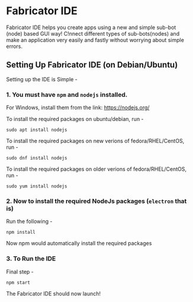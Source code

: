 # Fabricator IDE

Fabricator IDE helps you create apps using a new and simple sub-bot (node) based GUI way! C!nnect different types of sub-bots(nodes) and make an application very easily and fastly without worrying about simple errors.

## Setting Up Fabricator IDE (on Debian/Ubuntu)

Setting up the IDE is Simple -

### 1. You must have `npm` and `nodejs` installed.

For Windows, install them from the link:
https://nodejs.org/

To install the required packages on ubuntu/debian, run -
```
sudo apt install nodejs
```
To install the required packages on new verions of fedora/RHEL/CentOS, run -
```
sudo dnf install nodejs
```

To install the required packages on older verions of fedora/RHEL/CentOS, run -
```
sudo yum install nodejs
```

### 2. Now to install the required NodeJs packages (`electron` that is)

Run the following -
```
npm install
```

Now npm would automatically install the required packages

### 3. To Run the IDE

Final step -
```
npm start
```

The Fabricator IDE should now launch!

